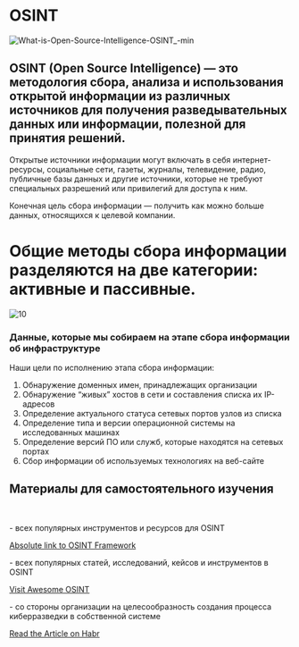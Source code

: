 # OSINT

![What-is-Open-Source-Intelligence-OSINT_-min](https://github.com/Hasul79/OSINT/assets/95657084/21710747-ebfa-4146-a01d-c93859803653)



<h2>OSINT (Open Source Intelligence) — это методология сбора, анализа и использования открытой информации из различных источников для получения разведывательных данных или информации, полезной для принятия решений.</h2>

<p>Открытые источники информации могут включать в себя интернет-ресурсы, социальные сети, газеты, журналы, телевидение, радио, публичные базы данных и другие источники, которые не требуют специальных разрешений или привилегий для доступа к ним.

Конечная цель сбора информации — получить как можно больше данных, относящихся к целевой компании.</p>

# Общие методы сбора информации разделяются на две категории: активные и пассивные.

![10](https://github.com/Hasul79/OSINT/assets/95657084/a5e23d44-71fa-41e0-9a7b-c5661ef9f6bb)


<h3>Данные, которые мы собираем на этапе сбора информации об инфраструктуре</h3>

<p>Наши цели по исполнению этапа сбора информации:</p>

<ol>
<li>Обнаружение доменных имен, принадлежащих организации</li>
<li>Обнаружение “живых” хостов в сети и составления списка их IP-адресов</li>
<li>Определение актуального статуса сетевых портов узлов из списка</li>
<li>Определение типа и версии операционной системы на исследованных машинах</li>
<li>Определение версий ПО или служб, которые находятся на сетевых портах</li>
<li>Сбор информации об используемых технологиях на веб-сайте</li>
  
</ol>

<h2>Материалы для самостоятельного изучения</h2>
<br>
 <p>- всех популярных инструментов и ресурсов для OSINT</p>

[Absolute link to OSINT Framework](https://osintframework.com/)

  <p>- всех популярных статей, исследований, кейсов и инструментов в OSINT</p>

[Visit Awesome OSINT](https://github.com/jivoi/awesome-osint)

<p>- со стороны организации на целесообразность создания процесса киберразведки в собственной системе</p>

[Read the Article on Habr](https://habr.com/ru/companies/tensor/articles/706656/)

